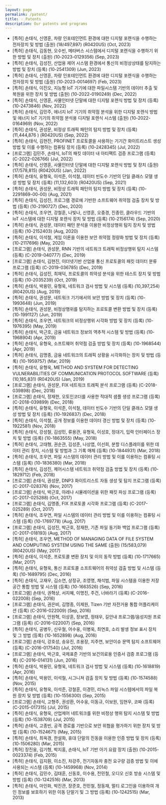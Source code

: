 ```yaml
---
layout: page
permalink: /patent/
title: 💡 Patents
description: Our patents and programs
---
```


<ul>
    <li>
        [특허] 손태식, 신영훈,  
        차량 인포테인먼트 환경에 대한 디지털 포렌식을 수행하는 전자장치 및 방법
        (출원)
        (18/497,897)
        (R0420US)
        (Oct, 2023)
    </li>
    <li>
        [특허] 손태식, 김동현, 오수빈,  
        메타버스 시스템에서 디지털 포렌식을 수행하기 위한  방법 및 장치
        (출원)
        (10-2023-0129356) (Sep, 2023)
    </li>
    <li>
        [특허] 손태식, 김성진,  
        산업용 제어 시스템 환경에서 통신의 비정상상태를 탐지하는 방법 및 장치 
        (등록)
        (10-2541309) (Jun, 2023)
    </li>
    <li>
        [특허] 손태식, 신영훈,  
        차량 인포테인먼트 환경에 대한 디지털 포렌식을 수행하는 전자장치 및 방법
        (출원)
        (10-2023-0014697) (Feb, 2023)
    </li>
    <li>
        [특허] 손태식, 이진오,  
        지능형 IoT 기기에 대한 파일시스템 기반의 데이터 추출 및 복원을 위한 장치 및 방법
        (출원)
        (10-2022-0190249) (Dec, 2022)
    </li>
    <li>
        [특허] 손태식, 신영훈,  
        사물인터넷 단말에 대한 디지털 포렌식 방법 및 장치 
        (등록)
        (10-2473846) (Nov, 2022)
    </li>
    <li>
        [특허] 손태식, 김민주,  
        에너지 IoT 기기의 취약점 분석을 위한 디지털 포렌식 방법 및 에너지 IoT 기기의 취약점 분석용 디지털 포렌식  시스템
        (출원)
        (10-2022-0164969) (Nov, 2022)
    </li>
    <li>
        [특허] 손태식, 권성문,  
        비정상 트래픽 패턴의 탐지 방법 및 장치
        (등록)
        (11,444,876	)
        (R0420US)
        (Sep, 2022)
    </li>
    <li>
        [특허] 손태식, 김현진,  
        PROFINET 프로토콜을 사용하는 기기간 화이트리스트 생성 방법 및 이를 수행하는 컴퓨팅 장치
        (등록)
        (10-2428345) (Jul, 2022)
    </li>
    <li>
        [프로그램] 김민주, 손태식,  
        IoT의 패킷 데이터 내 아티팩트 검증 프로그램
        (등록)
        (C-2022-026766) (Jul, 2022)
    </li>
    <li>
        [특허] 손태식, 신영훈,  
        사물인터넷 단말에 대한 디지털 포렌식 방법 및 장치
        (출원)
        (17/578,815)
(R0420US)
        (Jan, 2022)
    </li>
    <li>
        [특허] 손태식, 유형욱, 이석준, 이석철,  
        데이터 빈도수 기반의 단일 클래스 모델 생성 방법 및 장치
        (등록)
        (11,132,603)
(R0420US)
        (Sep, 2021)
    </li>
    <li>
        [특허] 손태식, 권성문,  
        비정상 트래픽 패턴의 탐지 방법 및 장치
        (등록)
        (10-2291869-00-00) (Aug, 2021)
    </li>
    <li>
        [특허] 손태식, 김성진,  
        프로그램 경로에 기반한 소프트웨어 취약점 검출 장치 및 방법
        (등록)
        (10-2190727) (Dec, 2020)
    </li>
    <li>
        [특허] 손태식, 조우연, 강철훈, 나빛나, 신영훈, 오중경, 진종민,  
        클라우드 기반의 IoT 시스템에 대한 디지털 포렌식 장치 및 방법
        (등록)
        (10-2156174) (Sep, 2020)
    </li>
    <li>
        [특허] 손태식, 권성문,  
        데이터 패턴 분석을 이용한 비정상행위 탐지 장치 및 방법
        (등록)
        (10-2152403) (Aug, 2020)
    </li>
    <li>
        [특허] 손태식, 이석철,  
        게임 이론을 이용한 보안 취약점 정량화 방법 및 장치
        (등록)
        (10-2117696) (May, 2020)
    </li>
    <li>
        [프로그램] 손태식, 권성문,  
        RNN 기반의 네트워크 트래픽 비정상행위 탐지 시스템
        (등록)
        (C-2019-040777) (Dec, 2019)
    </li>
    <li>
        [프로그램] 손태식, 김현진,  
        이더넷기반 산업용 통신 프로토콜의 패킷 데이터 분류 프로그램
        (등록)
        (C-2019-036785) (Dec, 2019)
    </li>
    <li>
        [특허] 손태식, 김성진, 최재덕,  
        프로토콜의 취약성 분석을 위한 테스트 장치 및 방법
        (등록)
        (10-2035239) (Oct, 2019)
    </li>
    <li>
        [특허] 손태식, 박용민, 유형욱,  
        네트워크 검사 방법 및 시스템
        (등록)
        (10,397,254)
        (R0420US)
        (Aug, 2019)
    </li>
    <li>
        [특허] 손태식, 권성문,  
        네트워크 기기에서의 보안 방법 및 장치
        (등록)
        (10-1993648) (Jun, 2019)
    </li>
    <li>
        [특허] 손태식, 권성문,  
        비정상행위를 탐지하는 프로토콜 변환 방법 및 장치
        (등록)
        (10-1991127) (Jun, 2019)
    </li>
    <li>
        [특허] 손태식, 조우연,  
        네트워크의 비정상행위 시각화 방법 및 장치
        (등록)
        (10-1976395) (May, 2019)
    </li>
    <li>
        [특허] 손태식, 박근호,  
        금융 네트워크 정보의 역추적 시스템 및 방법
        (등록)
        (10-1968904) (Apr, 2019)
    </li>
    <li>
        [특허] 손태식, 유형욱,  
        소프트웨어 취약점 검출 방법 및 장치
        (등록)
        (10-1968544) (Apr, 2019)
    </li>
    <li>
        [특허] 손태식, 김명종,  
        금융 네트워크의 트래픽 상황을 시각화하는 장치 및 방법
        (등록)
        (10-1959757) (Mar, 2019)
    </li>
    <li>
        [특허] 손태식, 유형욱,  
        METHOD AND SYSTEM FOR DETECTING VULNERABILITIES OF COMMUNICATION PROTOCOL SOFTWARE
        (등록)
        (10,185,831)
        (R0420US)
        (Jan, 2019)
    </li>
    <li>
        [프로그램] 손태식, 권성문,  
        FIX 네트워크 트래픽 분석 프로그램
        (등록)
        (C-2018-039898) (Dec, 2018)
    </li>
    <li>
        [프로그램] 손태식, 정재한,  
        오토인코더를 사용한 적대적 샘플 생성 프로그램
        (등록)
        (C-2018-039899) (Dec, 2018)
    </li>
    <li>
        [특허] 손태식, 유형욱, 이석준, 이석철,  
        데이터 빈도수 기반의 단일 클래스 모델 생성 방법 및 장치
        (등록)
        (10-1926837) (Dec, 2018)
    </li>
    <li>
        [특허] 손태식, 이석철,  
        공개 정보를 이용한 데이터 갱신 방법 및 장치
        (등록)
        (10-1922581) (Nov, 2018)
    </li>
    <li>
        [특허] 손태식, 강성철, 김성민, 류용관, 유형욱, 이성호, 정대기,  
        입력 인터페이스 장치 및 방법
        (등록)
        (10-1863555) (May, 2018)
    </li>
    <li>
        [특허] 손태식, 고태형, 권순관, 김성준, 나상엽, 이선희,  
        분할 디스플레이를 위한 데이터 관리 장치, 시스템 및 방법과 그 기록 매체
        (등록)
        (10-1844931) (Mar, 2018)
    </li>
    <li>
        [특허] 손태식, 조우연,  
        파일 시스템의 데이터 관리 방법 및 이를 이용하는 컴퓨팅 시스템
        (등록)
        (10-1836380) (Mar, 2018)
    </li>
    <li>
        [특허] 손태식, 김성진,  
        제어시스템 네트워크 취약점 검출 방법 및 장치
        (등록)
        (10-1829712) (Feb, 2018)
    </li>
    <li>
        [프로그램] 손태식, 권성문,  
        DNP3 화이트리스트 자동 생성 및 탐지 프로그램
        (등록)
        (C-2017-028376) (Nov, 2017)
    </li>
    <li>
        [프로그램] 손태식, 박근호,  
        아레나 시뮬레이션을 위한 패킷 파싱 프로그램
        (등록)
        (C-2017-025288) (Oct, 2017)
    </li>
    <li>
        [프로그램] 손태식, 김명종,  
        FIX 프로토콜 시각화 프로그램
        (등록)
        (C-2017-025289) (Oct, 2017)
    </li>
    <li>
        [특허] 손태식, 조우연,  
        파일 시스템의 데이터 관리 방법 및 이를 이용하는 컴퓨팅 시스템
        (등록)
        (10-1769778) (Aug, 2017)
    </li>
    <li>
        [프로그램] 손태식, 김성진, 박근호, 정재한,  
        기존 파일 동기화 백업 프로그램
        (등록)
        (C-2017-018193) (Aug, 2017)
    </li>
    <li>
        [특허] 손태식, 조우연,  
        METHOD OF MANAGING DATA OF FILE SYSTEM AND COMPUTING SYSTEM USING THE SAME
        (출원)
        (15/583,079)
        (R0420US)
        (May, 2017)
    </li>
    <li>
        [특허] 손태식, 이석준,  
        프로토콜 변환 장치 및 이의 동작 방법
        (등록)
        (10-1717665) (Mar, 2017)
    </li> 
    <li>
        [특허] 손태식, 유형욱,  
        통신 프로토콜 소프트웨어의 취약성 검출 방법 및 시스템
        (등록)
        (10-1689795) (Dec, 2016)
    </li>
    <li>
        [특허] 손태식, 고재우, 김소연, 상정규, 조영명, 채석범,  
        파일 시스템을 이용한 저장공간 통합 방법 및 시스템
        (등록)
        (10-1663526) (Sep, 2016)
    </li>
    <li>
        [프로그램] 손태식, 권혁상, 서지혜, 이명진, 주건,  
        너바라기
        (등록)
        (C-2016-022008) (Sep, 2016)
    </li>
    <li>
        [프로그램] 손태식, 권은비, 김명종, 이제원,  
        Tizen 기반 자전거용 통합 어플리케이션
        (등록)
        (C-2016-022009) (Sep, 2016)
    </li>
    <li>
        [프로그램] 손태식, 안원혁, 이상훈, 장보영, 정태우,  
        길안내 프로그램/음성지원 프로그램
        (등록)
        (C-2016-022007) (Sep, 2016)
    </li>
    <li>
        [특허] 손태식, 공병두, 신우철, 어수웅, 이병욱, 최연호,  
        소리 발생 정보 표시 장치 및 그 방법
        (등록)
        (10-1652898) (Aug, 2016)
    </li>
    <li>
        [프로그램] 손태식, 강호성, 송유진, 조용장, 지주연,  
        보안이슈 문맥 탐지 소프트웨어
        (등록)
        (C-2016-017540) (Jul, 2016)
    </li>
    <li>
        [프로그램] 손태식, 박근호,  
        국제표준 기반의 보건의료용 인증서 검증 프로그램
        (등록)
        (C-2016-014131) (Jun, 2016)
    </li>
    <li>
        [특허] 손태식, 박용민, 유형욱,  
        네트워크 검사 방법 및 시스템
        (등록)
        (10-1618819) (Apr, 2016)
    </li>
    <li>
        [특허] 손태식, 박용민, 이석철,  
        시그니쳐 검출 장치 및 방법
        (등록)
        (10-1574588) (Nov, 2015)
    </li>
    <li>
        [특허] 손태식, 유형욱, 이석준, 강철훈, 이경민,  
        리눅스 파일 시스템에서의 파일 복원 장치 및 방법
        (등록)
        (10-1556300) (Sep, 2015)
    </li>
    <li>
        [프로그램] 손태식, 고형주, 권성환, 어수웅, 이동규, 이보원, 임현우,  
        코짜
        (등록)
        (C-2015-017315) (Jul, 2015)
    </li>
    <li>
        [특허] 손태식, 유형욱,  
        산업제어 네트워크를 위한 비정상 행위 탐지 시스템 및 방법
        (등록)
        (10-1538709) (Jul, 2015)
    </li>
    <li>
        [특허] 손태식, 고종빈,  
        공격 경로를 기반으로 보안 위협을 평가하기 위한 장치 및 방법
        (등록)
        (10-1524671) (May, 2015)
    </li>
    <li>
        [특허] 손태식, 최옥경, 한설화,  
        휴대 단말의 진동을 이용한 인증 방법 및 장치
        (등록)
        (10-1506280) (Mar, 2015)
    </li>
    <li>
        [특허] 장진웅, 김기형, 박지홍, 손태식,  
        IoT 기반 아기 요람 장치
        (출원)
        (10-2015-0023374) (Feb, 2015)
    </li>
    <li>
        [특허] 손태식, 김지훤, 이소진, 차강주,  
        전기자동차 충전 요구량 검증 방법 및 이에 사용되는 시스템
        (등록)
        (10-1459968) (Nov, 2014)
    </li>
    <li>
        [특허] 손태식, 김민수, 김태훈, 신동호, 이수용, 전민철,  
        오디오 신호 방송 시스템 및 방법
        (등록)
        (10-1242516) (Mar, 2013)
    </li>
    <li>
        [특허] 손태식, 마인화, 박진관, 장준호, 전민철, 정동재,  
        멀티 로그인을 이용하여 개인 정보를 보호하기 위한 이동 단말기 및 그 방법
        (등록)
        (10-1242515) (Mar, 2013)
    </li>
</ul>